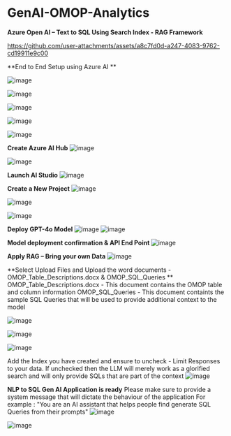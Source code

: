 # GenAI-OMOP-Analytics



**Azure Open AI – Text to SQL Using Search Index -  RAG Framework**

https://github.com/user-attachments/assets/a8c7fd0d-a247-4083-9762-cd19911e9c00

**End to End Setup using Azure AI **


![image](https://github.com/user-attachments/assets/a811e7f5-3a02-449b-9405-576e9401b9cf)

 ![image](https://github.com/user-attachments/assets/fd69e7d2-d323-4565-bf1e-92b4c0e1d4aa)

 ![image](https://github.com/user-attachments/assets/8a1d511c-1891-42b0-91e8-c4517448b961)

![image](https://github.com/user-attachments/assets/2028e336-6324-46d1-b9a9-fbbcbc4d440c)

![image](https://github.com/user-attachments/assets/a433437f-d37e-4d98-ab6d-4ad1dbe04935)

**Create Azure AI Hub**
![image](https://github.com/user-attachments/assets/f5be014c-c160-4e7c-a7c5-61c47f7b6c81)

![image](https://github.com/user-attachments/assets/8367d2bf-35dd-415e-8159-a103bb5d686b)

**Launch AI Studio**
![image](https://github.com/user-attachments/assets/5f63b2e4-faff-4154-939a-41739f06255c)

**Create a New Project**
![image](https://github.com/user-attachments/assets/2b5e3525-7728-4bae-a4dd-3024e6a4aad3)


![image](https://github.com/user-attachments/assets/f685474f-e886-47e5-8597-51b3c0f01d9c)

![image](https://github.com/user-attachments/assets/d45b56ee-762d-4f68-a7b0-dd0583fe7379)

**Deploy GPT-4o Model**
![image](https://github.com/user-attachments/assets/e0bc2442-074b-4594-9877-656f19e3d14d)
![image](https://github.com/user-attachments/assets/e26f9571-d3e5-49cd-ac06-5d5c6ce45cab)

**Model deployment confirmation & API End Point**
![image](https://github.com/user-attachments/assets/26d950b7-d1c2-4da9-9440-ef163d9bd79b)

**Apply RAG – Bring your own Data**
![image](https://github.com/user-attachments/assets/863b2fb0-6517-4e0b-818c-d6b29ee93bff)

**Select Upload Files and Upload the word documents - OMOP_Table_Descriptions.docx & OMOP_SQL_Queries
**
OMOP_Table_Descriptions.docx - This document contains the OMOP table and column information
OMOP_SQL_Queries - This document containts the sample SQL Queries that will be used to provide additional context to the model

![image](https://github.com/user-attachments/assets/fb11d9a4-4331-4980-9a5f-4b48ee690e67)

![image](https://github.com/user-attachments/assets/863ed285-76e6-48ef-8c8d-52774cd9abdb)

![image](https://github.com/user-attachments/assets/602c2f84-8853-4b6c-85c3-0852c3bcaeb9)

Add the Index you have created and ensure to uncheck - Limit Responses to your data.
If unchecked then the LLM will merely work as a glorified search and will only provide SQLs that are part of the context
![image](https://github.com/user-attachments/assets/a13363f0-3700-4ad7-bf98-673af2abab3d)

**NLP to SQL Gen AI Application is ready**
Please make sure to provide a system message that will dictate the behaviour of the application
For example : "You are an AI assistant that helps people find generate SQL Queries from their prompts"
![image](https://github.com/user-attachments/assets/82e1b914-5289-4529-a312-c7b064b511af)

![image](https://github.com/user-attachments/assets/fdc87905-8fec-4dda-b2c7-886a45a14a33)

























